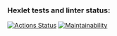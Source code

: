 ### Hexlet tests and linter status:
[![Actions Status](https://github.com/Smol-An/php-project-45/workflows/hexlet-check/badge.svg)](https://github.com/Smol-An/php-project-45/actions)
[![Maintainability](https://api.codeclimate.com/v1/badges/e865b6a87d427b3a2aba/maintainability)](https://codeclimate.com/github/Smol-An/php-project-45/maintainability)
